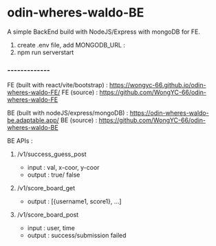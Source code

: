 # odin-wheres-waldo-BE
A simple BackEnd build with NodeJS/Express with mongoDB for FE.

1. create .env file, add MONGODB_URL : <your mongoDB connection string>
2. npm run serverstart

### -------------
FE (built with react/vite/bootstrap) : https://wongyc-66.github.io/odin-wheres-waldo-FE/
FE (source) :  https://github.com/WongYC-66/odin-wheres-waldo-FE

BE (built with nodeJS/express/mongoDB) : https://odin-wheres-waldo-be.adaptable.app/
BE (source) : https://github.com/WongYC-66/odin-wheres-waldo-BE

BE APIs :
1.  /v1/success_guess_post 
    - input : val, x-coor, y-coor
    - output : true/ false

2.  /v1/score_board_get
    - output : [{username1, score1}, ...]

3.  /v1/score_board_post
    - input : user, time
    - output : success/submission failed
